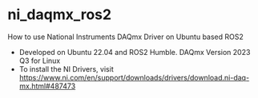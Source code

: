 # ni_daqmx_ros2

How to use National Instruments DAQmx Driver on Ubuntu based ROS2

- Developed on Ubuntu 22.04 and ROS2 Humble. DAQmx Version 2023 Q3 for Linux
- To install the NI Drivers, visit https://www.ni.com/en/support/downloads/drivers/download.ni-daq-mx.html#487473
